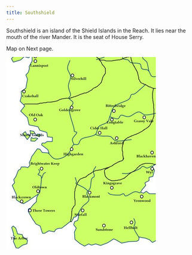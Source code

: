```yaml
---
title: Southshield
---
```


Southshield is an island of the Shield Islands in the Reach. It lies near the mouth of the river Mander. It is the seat of House Serry.

Map on Next page.

![Image](images/000011.jpg)


